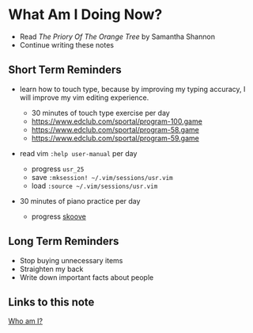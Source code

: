 # What Am I Doing Now?

- Read _The Priory Of The Orange Tree_ by Samantha Shannon
- Continue writing these notes

## Short Term Reminders

- learn how to touch type, because by improving my typing accuracy, I will improve my vim editing experience.

  - 30 minutes of touch type exercise per day
  - https://www.edclub.com/sportal/program-100.game
  - https://www.edclub.com/sportal/program-58.game
  - https://www.edclub.com/sportal/program-59.game

- read vim `:help user-manual` per day

  - progress `usr_25`
  - save `:mksession! ~/.vim/sessions/usr.vim`
  - load `:source ~/.vim/sessions/usr.vim`

- 30 minutes of piano practice per day

  - progress [skoove](https://www.skoove.com/en/app/lesson/37)

## Long Term Reminders

- Stop buying unnecessary items
- Straighten my back
- Write down important facts about people

## Links to this note

[Who am I?](index.md)
